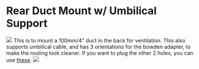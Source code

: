 ﻿# Rear Duct Mount w/ Umbilical Support
![](./example.jpg)
This is to mount a 100mm/4" duct in the back for ventilation. This also supports umbilical cable, and has 3 orientations for the bowden adapter, to make the routing look cleaner. If you want to plug the other 2 holes, you can use [these](https://s.click.aliexpress.com/e/_dUdajiC).
![](./example2.jpg)